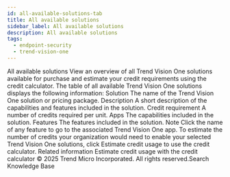 ```yaml
---
id: all-available-solutions-tab
title: All available solutions
sidebar_label: All available solutions
description: All available solutions
tags:
  - endpoint-security
  - trend-vision-one
---
```


 All available solutions View an overview of all Trend Vision One solutions available for purchase and estimate your credit requirements using the credit calculator. The table of all available Trend Vision One solutions displays the following information: Solution The name of the Trend Vision One solution or pricing package. Description A short description of the capabilities and features included in the solution. Credit requirement A number of credits required per unit. Apps The capabilities included in the solution. Features The features included in the solution. Note Click the name of any feature to go to the associated Trend Vision One app. To estimate the number of credits your organization would need to enable your selected Trend Vision One solutions, click Estimate credit usage to use the credit calculator. Related information Estimate credit usage with the credit calculator © 2025 Trend Micro Incorporated. All rights reserved.Search Knowledge Base